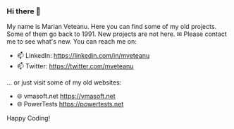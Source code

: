 ### Hi there 👋

My name is Marian Veteanu. Here you can find some of my old projects. Some of them go back to 1991.  New projects are not here. 
✉ Please contact me to see what's new. You can reach me on:

- 📫 LinkedIn: https://linkedin.com/in/mveteanu
- 📫 Twitter: https://twitter.com/mveteanu

... or just visit some of my old websites:

- 🌐 vmasoft.net https://vmasoft.net
- 🌐 PowerTests https://powertests.net

Happy Coding!

